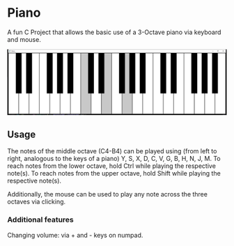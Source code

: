 # Piano

A fun C Project that allows the basic use of a 3-Octave piano via keyboard and mouse.

![alt text](https://github.com/classix-ps/Piano/blob/master/images/piano.png?raw=true)

## Usage

The notes of the middle octave (C4-B4) can be played using (from left to right, analogous to the keys of a piano) Y, S, X, D, C, V, G, B, H, N, J, M. To reach notes from the lower octave, hold Ctrl while playing the respective note(s). To reach notes from the upper octave, hold Shift while playing the respective note(s).

Additionally, the mouse can be used to play any note across the three octaves via clicking.

### Additional features

Changing volume: via + and - keys on numpad.
